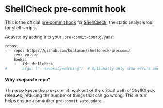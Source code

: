 # ShellCheck pre-commit hook

This is the official [pre-commit hook](https://pre-commit.com/) for
[ShellCheck](https://github.com/koalaman/shellcheck),
the static analysis tool for shell scripts.

Activate by adding it to your `.pre-commit-config.yaml`:

```sh
repos:
-   repo: https://github.com/koalaman/shellcheck-precommit
    rev: v0.9.0
    hooks:
    -   id: shellcheck
#       args: ["--severity=warning"]  # Optionally only show errors and warnings
```

#### Why a separate repo?

This repo keeps the pre-commit hook out of the critical path of ShellCheck
releases, reducing the number of things that can go wrong. This in turn helps
ensure a smoother `pre-commit autoupdate`. 

